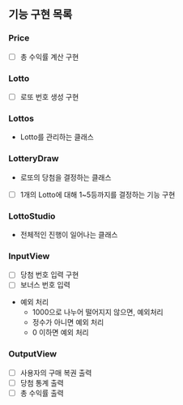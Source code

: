 ## 기능 구현 목록

### Price 
- [ ] 총 수익률 계산 구현

### Lotto
- [ ] 로또 번호 생성 구현

### Lottos

- Lotto를 관리하는 클래스

### LotteryDraw

- 로또의 당첨을 결정하는 클래스
- [ ] 1개의 Lotto에 대해 1~5등까지를 결정하는 기능 구현

### LottoStudio
- 전체적인 진행이 일어나는 클래스

### InputView

- [ ] 당첨 번호 입력 구현
- [ ] 보너스 번호 입력

- 예외 처리
    - 1000으로 나누어 떨어지지 않으면, 예외처리
    - 정수가 아니면 예외 처리
    - 0 이하면 예외 처리

### OutputView

- [ ] 사용자의 구매 복권 출력
- [ ] 당첨 통계 출력
- [ ] 총 수익률 출력
